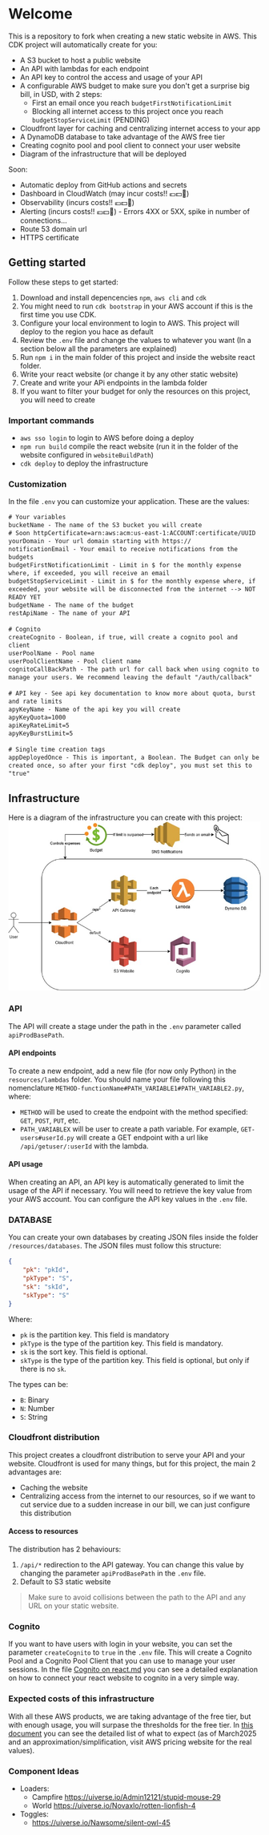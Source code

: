 # Welcome

This is a repository to fork when creating a new static website in AWS.
This CDK project will automatically create for you:

- A S3 bucket to host a public website
- An API with lambdas for each endpoint
- An API key to control the access and usage of your API
- A configurable AWS budget to make sure you don't get a surprise big bill, in USD, with 2 steps:
  - First an email once you reach `budgetFirstNotificationLimit`
  - Blocking all internet access to this project once you reach `budgetStopServiceLimit` (PENDING)
- Cloudfront layer for caching and centralizing internet access to your app
- A DynamoDB database to take advantage of the AWS free tier
- Creating cognito pool and pool client to connect your user website
- Diagram of the infrastructure that will be deployed

Soon:

- Automatic deploy from GitHub actions and secrets
- Dashboard in CloudWatch (may incur costs!! 💶💵🤑)
- Observability (incurs costs!! 💶💵🤑)
- Alerting (incurs costs!! 💶💵🤑) - Errors 4XX or 5XX, spike in number of connections...
- Route 53 domain url
- HTTPS certificate

## Getting started

Follow these steps to get started:

1. Download and install depencencies `npm`, `aws cli` and `cdk`
1. You might need to run `cdk bootstrap` in your AWS account if this is the first time you use CDK.
1. Configure your local environment to login to AWS. This project will deploy to the region you hace as default
1. Review the `.env` file and change the values to whatever you want (In a section below all the parameters are explained)
1. Run `npm i` in the main folder of this project and inside the website react folder.
1. Write your react website (or change it by any other static website)
1. Create and write your APi endpoints in the lambda folder
1. If you want to filter your budget for only the resources on this project, you will need to create

### Important commands

- `aws sso login` to login to AWS before doing a deploy
- `npm run build` compile the react website (run it in the folder of the website configured in `websiteBuildPath`)
- `cdk deploy` to deploy the infrastructure

### Customization

In the file `.env` you can customize your application. These are the values:

```properties
# Your variables
bucketName - The name of the S3 bucket you will create
# Soon httpCertificate=arn:aws:acm:us-east-1:ACCOUNT:certificate/UUID
yourDomain - Your url domain starting with https://
notificationEmail - Your email to receive notifications from the budgets
budgetFirstNotificationLimit - Limit in $ for the monthly expense where, if exceeded, you will receive an email
budgetStopServiceLimit - Limit in $ for the monthly expense where, if exceeded, your website will be disconnected from the internet --> NOT READY YET
budgetName - The name of the budget
restApiName - The name of your API

# Cognito
createCognito - Boolean, if true, will create a cognito pool and client
userPoolName - Pool name
userPoolClientName - Pool client name
cognitoCallBackPath - The path url for call back when using cognito to manage your users. We recommend leaving the default "/auth/callback"

# API key - See api key documentation to know more about quota, burst and rate limits
apyKeyName - Name of the api key you will create
apyKeyQuota=1000
apiKeyRateLimit=5
apyKeyBurstLimit=5

# Single time creation tags
appDeployedOnce - This is important, a Boolean. The Budget can only be created once, so after your first "cdk deploy", you must set this to "true"
```

## Infrastructure

Here is a diagram of the infrastructure you can create with this project:
![Infrastructure Diagram](/docs/cdk-template-infra.jpg)

### API

The API will create a stage under the path in the `.env` parameter called `apiProdBasePath`.

#### API endpoints

To create a new endpoint, add a new file (for now only Python) in the `resources/lambdas` folder.
You should name your file following this nomenclature `METHOD-functionName#PATH_VARIABLE1#PATH_VARIABLE2.py`, where:

- `METHOD` will be used to create the endpoint with the method specified: `GET`, `POST`, `PUT`, etc.
- `PATH_VARIABLEX` will be user to create a path variable.
  For example, `GET-users#userId.py` will create a GET endpoint with a url like `/api/getuser/:userId` with the lambda.

#### API usage

When creating an API, an API key is automatically generated to limit the usage of the API if necessary.
You will need to retrieve the key value from your AWS account.
You can configure the API key values in the `.env` file.

### DATABASE

You can create your own databases by creating JSON files inside the folder `/resources/databases`.
The JSON files must follow this structure:

```JSON
{
    "pk": "pkId",
    "pkType": "S",
    "sk": "skId",
    "skType": "S"
}
```

Where:

- `pk` is the partition key. This field is mandatory
- `pkType` is the type of the partition key. This field is mandatory.
- `sk` is the sort key. This field is optional.
- `skType` is the type of the partition key. This field is optional, but only if there is no `sk`.

The types can be:

- `B`: Binary
- `N`: Number
- `S`: String

### Cloudfront distribution

This project creates a cloudfront distribution to serve your API and your website. Cloudfront is used for many things, but for this project, the main 2 advantages are:

- Caching the website
- Centralizing access from the internet to our resources, so if we want to cut service due to a sudden increase in our bill, we can just configure this distribution

#### Access to resources

The distribution has 2 behaviours:

1. `/api/*` redirection to the API gateway. You can change this value by changing the parameter `apiProdBasePath` in the `.env` file.
1. Default to S3 static website

> Make sure to avoid collisions between the path to the API and any URL on your static website.

### Cognito

If you want to have users with login in your website, you can set the parameter `createCognito` to `true` in the `.env` file. This will create a Cognito Pool and a Cognito Pool Client that you can use to manage your user sessions.
In the file [Cognito on react.md](/docs/Cognito%20on%20react.md) you can see a detailed explanation on how to connect your react website to cognito in a very simple way.

### Expected costs of this infrastructure

With all these AWS products, we are taking advantage of the free tier, but with enough usage, you will surpase the thresholds for the free tier.
In [this document](/docs/Free%20tier%20short%20explanation.md) you can see the detailed list of what to expect (as of March2025 and an approximation/simplification, visit AWS pricing website for the real values).

### Component Ideas

- Loaders:
  - Campfire https://uiverse.io/Admin12121/stupid-mouse-29
  - World https://uiverse.io/Novaxlo/rotten-lionfish-4
- Toggles:
  - https://uiverse.io/Nawsome/silent-owl-45
